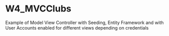 # W4_MVCClubs
Example of Model View Controller with Seeding, Entity Framework and with User Accounts enabled for different views depending on  credentials
